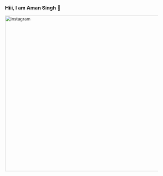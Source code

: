 ### Hiii, I am Aman Singh 👋

<a href="https://www.instagram.com/iam__amansingh"><img src="https://cdn-icons-png.flaticon.com/512/733/733558.png" alt="instagram" width=512px height=512px></a>
